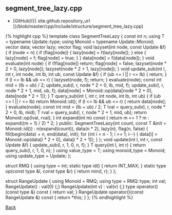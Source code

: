 ## segment_tree_lazy.cpp

- [GitHub]({{ site.github.repository_url }}/blob/master/cpp/include/structure/segment_tree_lazy.cpp)

{% highlight cpp %}
template<typename Update>
class SegmentTreeLazy {
  const int n;
  using T = typename Update::type;
  using Monoid = typename Update::Monoid;
  vector<T> data;
  vector<Update> lazy;
  vector<bool> flag;
  void lazyset(int node, const Update &f) {
    if (node < n) {
      if (flag[node]) { lazy[node] = f(lazy[node]); }
      else { lazy[node] = f; flag[node] = true; }
    }
    data[node] = f(data[node]);
  }
  void evaluate(int node) {
    if (!flag[node]) return;
    flag[node] = false;
    lazyset(node * 2 + 0, lazy[node]);
    lazyset(node * 2 + 1, lazy[node]);
  }
  void update_sub(int l, int r, int node, int lb, int ub, const Update &f) {
    if (ub <= l || r <= lb) { return; }
    if (l <= lb && ub <= r) { lazyset(node, f); return; }
    evaluate(node);
    const int mid = (lb + ub) / 2;
    update_sub(l, r, node * 2 + 0, lb, mid, f);
    update_sub(l, r, node * 2 + 1, mid, ub, f);
    data[node] = Monoid::op(data[node * 2 + 0], data[node * 2 + 1]);
  }
  T query_sub(int l, int r, int node, int lb, int ub) {
    if (ub <= l || r <= lb) return Monoid::id();
    if (l <= lb && ub <= r) { return data[node]; }
    evaluate(node);
    const int mid = (lb + ub) / 2;
    T lval = query_sub(l, r, node * 2 + 0, lb, mid);
    T rval = query_sub(l, r, node * 2 + 1, mid, ub);
    return Monoid::op(lval, rval);
  }
  int expand(int m) const { return m == 1 ? m : expand((m + 1) / 2) * 2; }
public:
  SegmentTreeLazy(int count, const T &init = Monoid::id()) :
    n(expand(count)), data(n * 2), lazy(n), flag(n, false) {
    fill(begin(data) + n, end(data), init);
    for (int i = n - 1; i >= 1; i--) {
      data[i] = Monoid::op(data[i * 2 + 0], data[i * 2 + 1]);
    }
  };
  void update(int l, int r, const Update &f) { update_sub(l, r, 1, 0, n, f); }
  T query(int l, int r) { return query_sub(l, r, 1, 0, n); }
  using value_type = T;
  using monoid_type = Monoid;
  using update_type = Update;
};

struct RMQ {
  using type = int;
  static type id() { return INT_MAX; }
  static type op(const type &l, const type &r) { return min(l, r); }
};

struct RangeUpdate {
  using Monoid = RMQ;
  using type = RMQ::type;
  int val;
  RangeUpdate() : val(0) {;}
  RangeUpdate(int v) : val(v) {;}
  type operator()(const type &) const { return val; }
  RangeUpdate operator()(const RangeUpdate &) const { return *this; }
};
{% endhighlight %}

[Back](../..)
